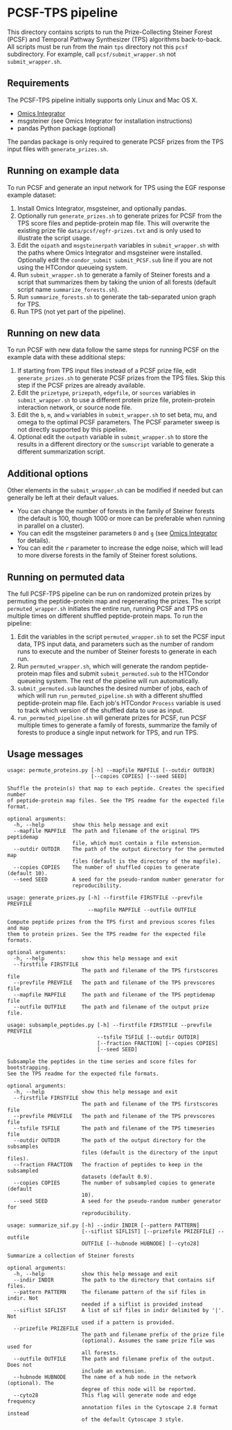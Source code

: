   [Omics Integrator]: https://github.com/fraenkel-lab/OmicsIntegrator

# PCSF-TPS pipeline
This directory contains scripts to run the Prize-Collecting Steiner Forest
(PCSF) and Temporal Pathway Synthesizer (TPS) algorithms back-to-back.  All
scripts must be run from the main `tps` directory not this `pcsf` subdirectory.
For example, call `pcsf/submit_wrapper.sh` not `submit_wrapper.sh`.

## Requirements
The PCSF-TPS pipeline initially supports only Linux and Mac OS X.
* [Omics Integrator]
* msgsteiner (see Omics Integrator for installation instructions)
* pandas Python package (optional)

The pandas package is only required to generate PCSF prizes from the TPS
input files with `generate_prizes.sh`.

## Running on example data
To run PCSF and generate an input network for TPS using the EGF
response example dataset:

1. Install Omics Integrator, msgsteiner, and optionally pandas.
2. Optionally run `generate_prizes.sh` to generate prizes for PCSF from the
 TPS score files and peptide-protein map file.  This will overwrite the
 existing prize file `data/pcsf/egfr-prizes.txt` and is only used to
 illustrate the script usage.
3. Edit the `oipath` and `msgsteinerpath` variables in `submit_wrapper.sh`
 with the paths where Omics Integrator and msgsteiner were installed.
 Optionally edit the `condor_submit submit_PCSF.sub` line if you are not using
 the HTCondor queueing system.
4. Run `submit_wrapper.sh` to generate a family of Steiner forests and a script
 that summarizes them by taking the union of all forests (default
 script name `summarize_forests.sh`).
5. Run `summarize_forests.sh` to generate the tab-separated union graph for TPS.
6. Run TPS (not yet part of the pipeline).

## Running on new data
To run PCSF with new data follow the same steps for running PCSF on the example
data with these additional steps:

1. If starting from TPS input files instead of a PCSF prize file, edit
 `generate_prizes.sh` to generate PCSF prizes from the TPS files.  Skip
 this step if the PCSF prizes are already available.
2. Edit the `prizetype`, `prizepath`, `edgefile`, or `sources` variables in
 `submit_wrapper.sh` to use a different protein prize file, protein-protein
 interaction network, or source node file.
3. Edit the `b`, `m`, and `w` variables in `submit_wrapper.sh` to set beta, mu,
 and omega to the optimal PCSF parameters.  The PCSF parameter sweep is not
 directly supported by this pipeline.
4. Optional edit the `outpath` variable in `submit_wrapper.sh` to store
 the results in a different directory or the `sumscript` variable to
 generate a different summarization script.

## Additional options
Other elements in the `submit_wrapper.sh` can be modified if needed but
can generally be left at their default values.

- You can change the number of forests in the family of Steiner forests
 (the default is 100, though 1000 or more can be preferable when running in
 parallel on a cluster).
- You can edit the msgsteiner parameters `D` and `g` (see [Omics Integrator]
 for details).
- You can edit the `r` parameter to increase the edge noise, which will
 lead to more diverse forests in the family of Steiner forest solutions.

## Running on permuted data
The full PCSF-TPS pipeline can be run on randomized protein prizes by
permuting the peptide-protein map and regenerating the prizes.  The script
`permuted_wrapper.sh` initiates the entire run, running PCSF and TPS
on multiple times on different shuffled peptide-protein maps.  To run the
pipeline:

1. Edit the variables in the script `permuted_wrapper.sh` to set the PCSF input
 data, TPS input data, and parameters such as the number of random runs to
 execute and the number of Steiner forests to generate in each run.
2. Run `permuted_wrapper.sh`, which will generate the random peptide-protein
 map files and submit `submit_permuted.sub` to the HTCondor queueing system.
 The rest of the pipeline will run automatically.
3. `submit_permuted.sub` launches the desired number of jobs, each of which
 will run `run_permuted_pipeline.sh` with a different shuffled peptide-protein
 map file.  Each job's HTCondor `Process` variable is used to track which
 version of the shuffled data to use as input.
4. `run_permuted_pipeline.sh` will generate prizes for PCSF, run PCSF multiple
 times to generate a family of forests, summarize the family of forests to
 produce a single input network for TPS, and run TPS.

## Usage messages
```
usage: permute_proteins.py [-h] --mapfile MAPFILE [--outdir OUTDIR]
                           [--copies COPIES] [--seed SEED]

Shuffle the protein(s) that map to each peptide. Creates the specified number
of peptide-protein map files. See the TPS readme for the expected file format.

optional arguments:
  -h, --help         show this help message and exit
  --mapfile MAPFILE  The path and filename of the original TPS peptidemap
                     file, which must contain a file extension.
  --outdir OUTDIR    The path of the output directory for the permuted map
                     files (default is the directory of the mapfile).
  --copies COPIES    The number of shuffled copies to generate (default 10).
  --seed SEED        A seed for the pseudo-random number generator for
                     reproducibility.
```

```
usage: generate_prizes.py [-h] --firstfile FIRSTFILE --prevfile PREVFILE
                          --mapfile MAPFILE --outfile OUTFILE

Compute peptide prizes from the TPS first and previous scores files and map
them to protein prizes. See the TPS readme for the expected file formats.

optional arguments:
  -h, --help            show this help message and exit
  --firstfile FIRSTFILE
                        The path and filename of the TPS firstscores file
  --prevfile PREVFILE   The path and filename of the TPS prevscores file
  --mapfile MAPFILE     The path and filename of the TPS peptidemap file
  --outfile OUTFILE     The path and filename of the output prize file.
```

```
usage: subsample_peptides.py [-h] --firstfile FIRSTFILE --prevfile PREVFILE
                             --tsfile TSFILE [--outdir OUTDIR]
                             [--fraction FRACTION] [--copies COPIES]
                             [--seed SEED]

Subsample the peptides in the time series and score files for bootstrapping.
See the TPS readme for the expected file formats.

optional arguments:
  -h, --help            show this help message and exit
  --firstfile FIRSTFILE
                        The path and filename of the TPS firstscores file
  --prevfile PREVFILE   The path and filename of the TPS prevscores file
  --tsfile TSFILE       The path and filename of the TPS timeseries file
  --outdir OUTDIR       The path of the output directory for the subsamples
                        files (default is the directory of the input files).
  --fraction FRACTION   The fraction of peptides to keep in the subsampled
                        datasets (default 0.9).
  --copies COPIES       The number of subsampled copies to generate (default
                        10).
  --seed SEED           A seed for the pseudo-random number generator for
                        reproducibility.
```

```
usage: summarize_sif.py [-h] --indir INDIR [--pattern PATTERN]
                        [--siflist SIFLIST] [--prizefile PRIZEFILE] --outfile
                        OUTFILE [--hubnode HUBNODE] [--cyto28]

Summarize a collection of Steiner forests

optional arguments:
  -h, --help            show this help message and exit
  --indir INDIR         The path to the directory that contains sif files.
  --pattern PATTERN     The filename pattern of the sif files in indir. Not
                        needed if a siflist is provided instead
  --siflist SIFLIST     A list of sif files in indir delimited by '|'. Not
                        used if a pattern is provided.
  --prizefile PRIZEFILE
                        The path and filename prefix of the prize file
                        (optional). Assumes the same prize file was used for
                        all forests.
  --outfile OUTFILE     The path and filename prefix of the output. Does not
                        include an extension.
  --hubnode HUBNODE     The name of a hub node in the network (optional). The
                        degree of this node will be reported.
  --cyto28              This flag will generate node and edge frequency
                        annotation files in the Cytoscape 2.8 format instead
                        of the default Cytoscape 3 style.
```
